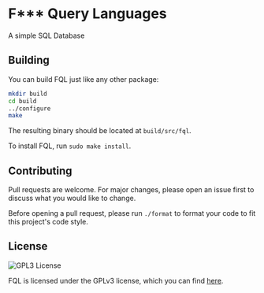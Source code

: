 # F*** Query Languages

A simple SQL Database

## Building

You can build FQL just like any other package: 
```bash
mkdir build
cd build
../configure
make
```

The resulting binary should be located at `build/src/fql`.

To install FQL, run `sudo make install`.

## Contributing

Pull requests are welcome. For major changes, please open an issue first
to discuss what you would like to change.

Before opening a pull request, please run `./format` to format your code to fit this project's code style.

## License

![GPL3 License](https://www.gnu.org/graphics/gplv3-with-text-136x68.png)

FQL is licensed under the GPLv3 license, which you can find [here](COPYING).